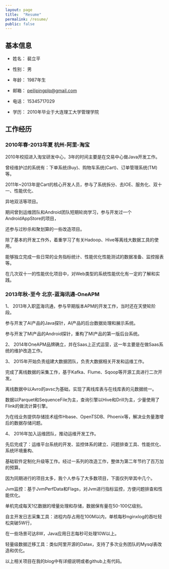 ```yaml
---
layout: page
title:  "Resume"
permalink: /resume/
public: false
---
```



## 基本信息

* 姓名： 裴立平

* 性别： 男

* 年龄： 1987年生

* 邮箱： peilipingplp@gmail.com

* 电话： 15345717029

* 学历： 2010年毕业于大连理工大学管理学院

## 工作经历

### 2010年春-2013年夏 杭州-阿里-淘宝

2010年校招进入淘宝研发中心，3年的时间主要是在交易中心做Java开发工作。

曾经维护过的系统有：下单系统(Buy)、购物车系统(Cart)、订单管理系统(TM)等。

2011年~2013年是Cart的核心开发人员，参与了系统拆分、去IOE、服务化、双十一、性能优化、

异地双活等项目。

期间曾到运维团队和Android团队短期轮岗学习，参与开发过一个AndroidAppStore的项目，

还参与过秒杀和聚划算的一些改造项目。

除了基本的开发工作外，着重学习了有关Hadoop、Hive等离线大数据工具的使用。

能够独立完成一些日常的业务指标统计、性能优化性能测试的数据准备、监控报表等。

在几次双十一的性能优化项目中，对Web类型的系统性能优化有一定的了解和实践。

### 2013年秋-至今 北京-蓝海讯通-OneAPM

1、 2013年入职蓝海讯通，参与早期版本APM的开发工作，当时还在天使轮阶段。

参与开发了AI产品的Java探针，AI产品的后台数据处理和展示系统。

参与开发了MI产品的Android探针，重构了MI产品的第一版后台系统。

2、 2014年OneAPM品牌确立，并在Saas上正式运营，这一年主要是在做Saas系统的维护改造工作。

3、 2015年开始负责组建大数据团队，负责大数据相关开发和运维工作。

完成了离线数据的采集工作，基于Kafka、Flume、Sqoop等开源工具进行二次开发。

离线数据中以Avro的avsc为基础，实现了离线库表与在线库表的元数据统一。

数据以Parquet和SequenceFile为主，查询引擎以Hive和Drill为主，少量使用了Flink的做流计算引擎。

为在线业务提供存储技术组件Hbase、OpenTSDB、Phoenix等，解决业务量激增后的数据存储问题。

4、 2016年加入运维团队，推动运维开发工作。

先后完成了：运维平台系统的开发、监控体系的建立、问题排查工具、性能优化、系统环境重构、

基础软件定制化升级等工作。经过一系列的改造工作，整体为第二年节约了百万加的预算。

因为同期进行的项目太多，我个人参与了大多数项目，下面仅列举其中几个。

Jvm监控：基于JvmPerfData和Flags，对Jvm进行指标监控，方便问题排查和性能优化。

单机完成每天1亿数据的增量处理和存储，数据保有量在50-100亿级别。

自主开发日志采集工具：进程内存占用在100M以内，单核每秒nginxlog的吞吐轻松突破5W行，

在一些场景可达8W，Java应用日志每秒可处理10W以上。

轻量级数据迁移工具：类似阿里开源的Datax，支持了多次业务团队的Mysql表改造和优化。

以上相关项目在我的blog中有详细说明或者github上有代码。

